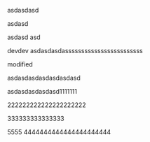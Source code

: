 asdasdasd

asdasd

asdasd
asd

devdev
asdasdasdassssssssssssssssssssssss

modified

asdasdasdasdasdasdasd

asdasdasdasdasd1111111






222222222222222222222

333333333333333


5555
4444444444444444444444
